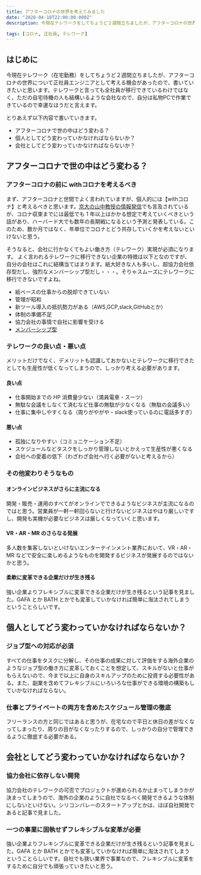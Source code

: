 ```yaml
---
title: アフターコロナの世界を考えてみました
date: "2020-04-18T22:00:00.000Z"
description: 今現在テレワークをしてちょうど２週間立ちましたが、アフターコロナの世界について正社員エンジニアとして考える機会があったので、書いていきたいと思います。

tags: [コロナ, 正社員, テレワーク]
---
```


## はじめに 

今現在テレワーク（在宅勤務）をしてちょうど２週間立ちましたが、アフターコロナの世界について正社員エンジニアとして考える機会があったので、書いていきたいと思います。テレワークと言っても全社員が移行できているわけではなく、ただの自宅待機の人も結構いるような会社なので、自分は私物PCで作業できているので幸運なほうだと言えます。

とりあえず以下内容で書いていきます。
* アフターコロナで世の中はどう変わる？
* 個人としてどう変わっていかなければならないか？
* 会社としてどう変わっていかなければならないか？

## アフターコロナで世の中はどう変わる？

### アフターコロナの前に withコロナを考えるべき

まず、アフターコロナと世間でよく言われていますが、個人的には【withコロナ】と考えるべきと思います。[京大の山中教授の情報発信](https://www.covid19-yamanaka.com/cont4/14.html)でも言及されているが、コロナ収束までには最低でも 1 年以上はかかる想定で考えていくべきという話があり、ハーバード大でも数年の長期戦になるという予測と発表している。このため、数か月ではなく、年単位でコロナとどう共存していくかを考えないといけないと思う。

そうなると、会社に行かなくてもよい働き方（テレワーク）実現が必須になります。
よく言われるテレワークに移行できない企業の特徴は以下となのですが、自分の会社はこれに結構当てはまります。紙大好きな人も多いし、超協力会社依存型だし、強烈なメンバーシップ型だし・・・。そりゃスムーズにテレワークに移行できないですよね。

* 紙ベースの仕事からの脱却できていない
* 管理が昭和
* 新ツール導入の抵抗勢力がある（AWS,GCP,slack,GitHubとか）
* 体制の準備不足
* 協力会社の事情で自社に影響を受ける
* [メンバーシップ型](https://earthlab.tech-earth.net/model-of-employment-job-and-membership/)


### テレワークの良い点・悪い点
メリットだけでなく、デメリットも認識しておかないとテレワークに移行できたとしても生産性が低くなってしまうので、しっかり考える必要があります。

#### 良い点

* 仕事開始までの HP 消費量少ない（満員電車・スーツ）
* 無駄な会議をしなくて済むなど仕事の無駄が少なくなる（無駄の会議多い）
* 仕事に集中しやすくなる（周りがやがや・slack使っているのに電話多すぎ）

#### 悪い点

* 孤独になりやすい（コミュニケーション不足）
* スケジュールなどタスクをしっかり管理しないとかえって生産性が悪くなる
* 会社への愛着の低下（わざわざ会社へ行く必要がないと考えるから）

### その他変わりそうなもの

#### オンラインビジネスがさらに主流になる

開発・販売・運用のすべてがオンラインでできるようなビジネスが主流になるのではと思う。営業員が一軒一軒回らないと行けないビジネスはやはり厳しいですし、開発も実機が必要なビジネスは厳しくなっていくと思います。

#### VR・AR・MR のさらなる発展

多人数を集客しないといけないエンターテインメント業界において、VR・AR・MR などで安全に楽しめるようなものを開発するビジネスが発展するのではないかと思う。

#### 柔軟に変革できる企業だけが生き残る

強い企業よりフレキシブルに変革できる企業だけが生き残るという記事を見ました。GAFA とか BATH とかでも変革していかなければ簡単に淘汰されてしまうということらしいです。

## 個人としてどう変わっていかなければならないか？

### ジョブ型への対応が必須

すべての仕事をタスクに分解し、その仕事の成果に対して評価をする海外企業のようなジョブ型の働き方に変革しておくことを想定して、スキルがないと仕事がもらえないので、今まで以上に自身のスキルアップのために投資する必要性がある。また、副業を含めてフレキシブルにいろいろな仕事ができる環境の構築もしていかなければならない。

### 仕事とプライベートの両方を含めたスケジュール管理の徹底

フリーランスの方と同じではあると思うが、在宅なので平日と休日の差がなくなってしまったり、周りの目がなくなったりするので、しっかりの自分で管理できるように徹底する必要がある。

## 会社としてどう変わっていかなければならないか？

### 協力会社に依存しない開発

協力会社のテレワークの可否でプロジェクトが進められるか止まってしまうかが決まってしまうので、海外の企業のように自社でなるべく開発できるような体制にしないといけない。シリコンバレーのスタートアップとかは、ほぼ自社開発であると記事で見ました。

### 一つの事業に固執せずフレキシブルな変革が必要

強い企業よりフレキシブルに変革できる企業だけが生き残るという記事を見ました。GAFA とか BATH とかでも変革していかなければ簡単に淘汰されてしまうということらしいです。自社でも狭い業界で事業なので、フレキシブルに変革をするために自分でも頑張っていきたいと思う。